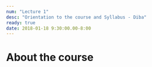 ```yaml
---
num: "Lecture 1"
desc: "Orientation to the course and Syllabus - Diba"
ready: true
date: 2018-01-18 9:30:00.00-8:00
---
```



# About the course


